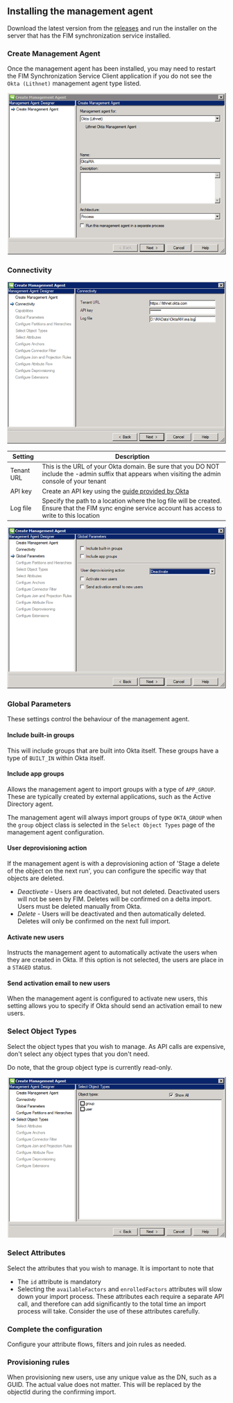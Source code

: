 ## Installing the management agent

Download the latest version from the [releases](https://github.com/lithnet/okta-managementagent/releases/) and run the installer on the server that has the FIM synchronization service installed.

### Create Management Agent
Once the management agent has been installed, you may need to restart the FIM Synchronization Service Client application if you do not see the `Okta (Lithnet)` management agent type listed.

![](images/setup-1.png)

### Connectivity
![](images/setup-2.png)

| Setting | Description |
| --- | --- |
| Tenant URL | This is the URL of your Okta domain. Be sure that you DO NOT include the -admin suffix that appears when visiting the admin console of your tenant |
| API key | Create an API key using the [guide provided by Okta](https://developer.okta.com/docs/api/getting_started/getting_a_token) |
| Log file | Specify the path to a location where the log file will be created. Ensure that the FIM sync engine service account has access to write to this location |

![](images/setup-3.png)

### Global Parameters
These settings control the behaviour of the management agent. 
#### Include built-in groups
This will include groups that are built into Okta itself. These groups have a type of `BUILT_IN` within Okta itself.

#### Include app groups
Allows the management agent to import groups with a type of `APP_GROUP`. These are typically created by external applications, such as the Active Directory agent.

The management agent will always import groups of type `OKTA_GROUP` when the `group` object class is selected in the `Select Object Types` page of the management agent configuration.

#### User deprovisioning action
If the management agent is with a deprovisioning action of 'Stage a delete of the object on the next run', you can configure the specific way that objects are deleted.
* *Deactivate* - Users are deactivated, but not deleted. Deactivated users will not be seen by FIM. Deletes will be confirmed on a delta import. Users must be deleted manually from Okta.
* *Delete* - Users will be deactivated and then automatically deleted. Deletes will only be confirmed on the next full import.

#### Activate new users
Instructs the management agent to automatically activate the users when they are created in Okta. If this option is not selected, the users are place in a `STAGED` status.

#### Send activation email to new users
When the management agent is configured to activate new users, this setting allows you to specify if Okta should send an activation email to new users.

### Select Object Types
Select the object types that you wish to manage. As API calls are expensive, don't select any object types that you don't need.

Do note, that the group object type is currently read-only.

![](images/setup-4.png)

### Select Attributes 
Select the attributes that you wish to manage. It is important to note that
* The `id` attribute is mandatory
* Selecting the `availableFactors` and `enrolledFactors` attributes will slow down your import process. These attributes each require a separate API call, and therefore can add significantly to the total time an import process will take. Consider the use of these attributes carefully.

### Complete the configuration
Configure your attribute flows, filters and join rules as needed.

### Provisioning rules
When provisioning new users, use any unique value as the DN, such as a GUID. The actual value does not matter. This will be replaced by the objectId during the confirming import.